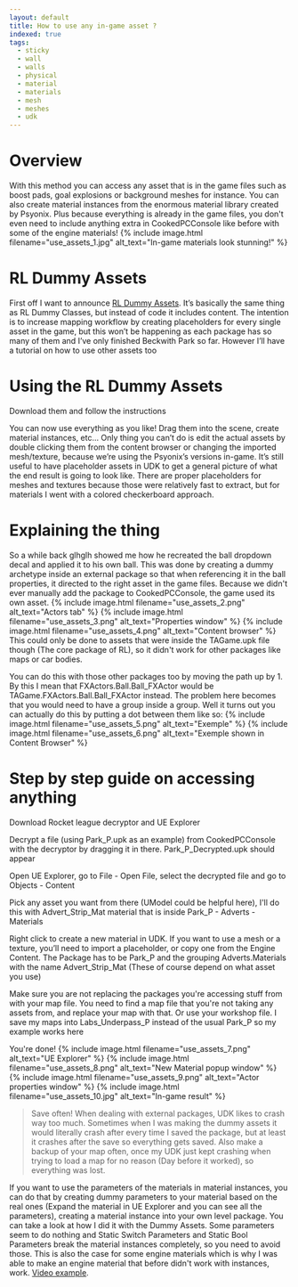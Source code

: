 ```yaml
---
layout: default
title: How to use any in-game asset ?
indexed: true
tags:
  - sticky
  - wall
  - walls
  - physical
  - material
  - materials
  - mesh
  - meshes
  - udk
---
```

# Overview
With this method you can access any asset that is in the game files such as boost pads, goal explosions or background meshes for instance. You can also create material instances from the enormous material library created by Psyonix. Plus because everything is already in the game files, you don't even need to include anything extra in CookedPCConsole like before with some of the engine materials! 
{% include image.html filename="use_assets_1.jpg" alt_text="In-game materials look stunning!" %}

# RL Dummy Assets

First off I want to announce [RL Dummy Assets](https://rocketleaguemods.com/mods/rl-dummy-assets/). It’s basically the same thing as RL Dummy Classes, but instead of code it includes content. The intention is to increase mapping workflow by creating placeholders for every single asset in the game, but this won’t be happening as each package has so many of them and I’ve only finished Beckwith Park so far. However I’ll have a tutorial on how to use other assets too

# Using the RL Dummy Assets

Download them and follow the instructions

You can now use everything as you like! Drag them into the scene, create material instances, etc... Only thing you can’t do is edit the actual assets by double clicking them from the content browser or changing the imported mesh/texture, because we’re using the Psyonix’s versions in-game. It’s still useful to have placeholder assets in UDK to get a general picture of what the end result is going to look like. There are proper placeholders for meshes and textures because those were relatively fast to extract, but for materials I went with a colored checkerboard approach.

# Explaining the thing
So a while back glhglh showed me how he recreated the ball dropdown decal and applied it to his own ball. This was done by creating a dummy archetype inside an external package so that when referencing it in the ball properties, it directed to the right asset in the game files. Because we didn't ever manually add the package to CookedPCConsole, the game used its own asset. 
{% include image.html filename="use_assets_2.png" alt_text="Actors tab" %}
{% include image.html filename="use_assets_3.png" alt_text="Properties window" %}
{% include image.html filename="use_assets_4.png" alt_text="Content browser" %}
This could only be done to assets that were inside the TAGame.upk file though (The core package of RL), so it didn't work for other packages like maps or car bodies.

You can do this with those other packages too by moving the path up by 1. By this I mean that FXActors.Ball.Ball_FXActor would be TAGame.FXActors.Ball.Ball_FXActor instead. The problem here becomes that you would need to have a group inside a group. Well it turns out you can actually do this by putting a dot between them like so:
{% include image.html filename="use_assets_5.png" alt_text="Exemple" %}
{% include image.html filename="use_assets_6.png" alt_text="Exemple shown in Content Browser" %}

# Step by step guide on accessing anything

Download Rocket league decryptor and UE Explorer

Decrypt a file (using Park_P.upk as an example) from CookedPCConsole with the decryptor by dragging it in there. Park_P_Decrypted.upk should appear

Open UE Explorer, go to File - Open File, select the decrypted file and go to Objects - Content

Pick any asset you want from there (UModel could be helpful here), I'll do this with Advert_Strip_Mat material that is inside Park_P - Adverts - Materials

Right click to create a new material in UDK. If you want to use a mesh or a texture, you’ll need to import a placeholder, or copy one from the Engine Content. The Package has to be Park_P and the grouping Adverts.Materials with the name Advert_Strip_Mat (These of course depend on what asset you use)

Make sure you are not replacing the packages you're accessing stuff from with your map file. You need to find a map file that you're not taking any assets from, and replace your map with that. Or use your workshop file. I save my maps into Labs_Underpass_P instead of the usual Park_P so my example works here

You're done! 
{% include image.html filename="use_assets_7.png" alt_text="UE Explorer" %}
{% include image.html filename="use_assets_8.png" alt_text="New Material popup window" %}
{% include image.html filename="use_assets_9.png" alt_text="Actor properties window" %}
{% include image.html filename="use_assets_10.jpg" alt_text="In-game result" %}

> Save often! When dealing with external packages, UDK likes to crash way too much. Sometimes when I was making the dummy assets it would literally crash after every time I saved the package, but at least it crashes after the save so everything gets saved. Also make a backup of your map often, once my UDK just kept crashing when trying to load a map for no reason (Day before it worked), so everything was lost.

If you want to use the parameters of the materials in material instances, you can do that by creating dummy parameters to your material based on the real ones (Expand the material in UE Explorer and you can see all the parameters), creating a material instance into your own level package. You can take a look at how I did it with the Dummy Assets. Some parameters seem to do nothing and Static Switch Parameters and Static Bool Parameters break the material instances completely, so you need to avoid those. This is also the case for some engine materials which is why I was able to make an engine material that before didn't work with instances, work. [Video example](https://streamable.com/tpcwk).